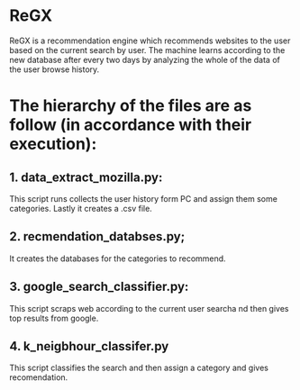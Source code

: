 # ReGX
ReGX is a recommendation engine which recommends websites to the user based on the current search by user. 
The machine learns according to the new database after every two days by analyzing the whole of the data of the user browse history.

# The hierarchy of the files are as follow (in accordance with their execution):
## 1. data_extract_mozilla.py:
This script runs collects the user history form PC and assign them some categories.
Lastly it creates a .csv file.

## 2. recmendation_databses.py;
It creates the databases for the categories to recommend.

## 3. google_search_classifier.py:
This script scraps web according to the current user searcha nd then gives top results from google.

## 4. k_neigbhour_classifer.py

This script classifies the search and then assign a category and gives recomendation.
